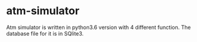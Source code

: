 # atm-simulator
Atm simulator is written in python3.6 version with 4 different function.
The database file for it is in SQlite3.

